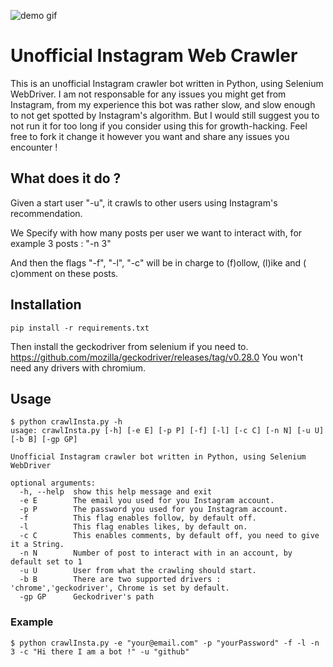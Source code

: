 ![demo gif](bot.gif)

# Unofficial Instagram Web Crawler

This is an unofficial Instagram crawler bot written in Python, using Selenium WebDriver.
I am not responsable for any issues you might get from Instagram, from my experience this bot was rather slow, and slow enough to not get spotted by Instagram's algorithm.
But I would still suggest you to not run it for too long if you consider using this for growth-hacking.
Feel free to fork it change it however you want and share any issues you encounter !

## What does it do ?

Given a start user "-u", it crawls to other users using Instagram's recommendation.

We Specify with how many posts per user we want to interact with, for example 3 posts : "-n 3" 

And then the flags "-f", "-l", "-c" will be in charge to (f)ollow, (l)ike and ( c)omment on these posts.

## Installation

```
pip install -r requirements.txt
```
Then install the geckodriver from selenium if you need to.
https://github.com/mozilla/geckodriver/releases/tag/v0.28.0
You won't need any drivers with chromium.

## Usage

```
$ python crawlInsta.py -h
usage: crawlInsta.py [-h] [-e E] [-p P] [-f] [-l] [-c C] [-n N] [-u U] [-b B] [-gp GP]

Unofficial Instagram crawler bot written in Python, using Selenium WebDriver

optional arguments:
  -h, --help  show this help message and exit
  -e E        The email you used for you Instagram account.
  -p P        The password you used for you Instagram account.
  -f          This flag enables follow, by default off.
  -l          This flag enables likes, by default on.
  -c C        This enables comments, by default off, you need to give it a String.
  -n N        Number of post to interact with in an account, by default set to 1
  -u U        User from what the crawling should start.
  -b B        There are two supported drivers : 'chrome','geckodriver', Chrome is set by default.
  -gp GP      Geckodriver's path

```
### Example 

```
$ python crawlInsta.py -e "your@email.com" -p "yourPassword" -f -l -n 3 -c "Hi there I am a bot !" -u "github"
```
